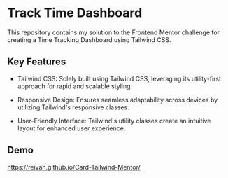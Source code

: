 
# Track Time Dashboard 

This repository contains my solution to the Frontend Mentor challenge for creating a Time Tracking Dashboard using Tailwind CSS. 


## Key Features

- Tailwind CSS: Solely built using Tailwind CSS, leveraging its utility-first approach for rapid and scalable styling.

- Responsive Design: Ensures seamless adaptability across devices by utilizing Tailwind's responsive classes.

- User-Friendly Interface: Tailwind's utility classes create an intuitive layout for enhanced user experience.
## Demo

https://reivah.github.io/Card-Tailwind-Mentor/

